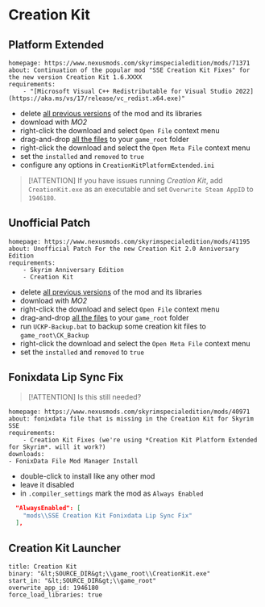 # Creation Kit

## Platform Extended

```nexus
homepage: https://www.nexusmods.com/skyrimspecialedition/mods/71371
about: Continuation of the popular mod "SSE Creation Kit Fixes" for the new version Creation Kit 1.6.XXXX
requirements:
    - "[Microsoft Visual C++ Redistributable for Visual Studio 2022](https://aka.ms/vs/17/release/vc_redist.x64.exe)"
```

* delete [all previous versions](unmanaged_files.md#creation-kit-platform-extended-for-skyrim) of the mod and its libraries
* download with *MO2*
* right-click the download and select `Open File` context menu
* drag-and-drop [all the files](unmanaged_files.md#creation-kit-platform-extended-for-skyrim) to your `game_root` folder
* right-click the download and select the `Open Meta File` context menu
* set the `installed` and `removed` to `true`
* configure any options in `CreationKitPlatformExtended.ini`

> [!ATTENTION]
> If you have issues running *Creation Kit*, add `CreationKit.exe` as an executable and set `Overwrite Steam AppID` to `1946180`.

## Unofficial Patch

```nexus
homepage: https://www.nexusmods.com/skyrimspecialedition/mods/41195
about: Unofficial Patch For the new Creation Kit 2.0 Anniversary Edition
requirements:
    - Skyrim Anniversary Edition
    - Creation Kit
```

* delete [all previous versions](unmanaged_files.md#unofficial-creation-kit-patch) of the mod and its libraries
* download with *MO2*
* right-click the download and select `Open File` context menu
* drag-and-drop [all the files](unmanaged_files.md#unofficial-creation-kit-patch) to your `game_root` folder
* run `UCKP-Backup.bat` to backup some creation kit files to `game_root\CK_Backup`
* right-click the download and select the `Open Meta File` context menu
* set the `installed` and `removed` to `true`

## Fonixdata Lip Sync Fix

> [!ATTENTION]
> Is this still needed?

```nexus
homepage: https://www.nexusmods.com/skyrimspecialedition/mods/40971
about: fonixdata file that is missing in the Creation Kit for Skyrim SSE
requirements:
    - Creation Kit Fixes (we're using *Creation Kit Platform Extended for Skyrim*. will it work?)
downloads:
- FonixData File Mod Manager Install
```

* double-click to install like any other mod
* leave it disabled
* in `.compiler_settings` mark the mod as `Always Enabled`

```json
  "AlwaysEnabled": [
    "mods\\SSE Creation Kit Fonixdata Lip Sync Fix"
  ],
```

## Creation Kit Launcher

```mo2_launcher
title: Creation Kit
binary: "&lt;SOURCE_DIR&gt;\\game_root\\CreationKit.exe"
start_in: "&lt;SOURCE_DIR&gt;\\game_root"
overwrite_app_id: 1946180
force_load_libraries: true
```

